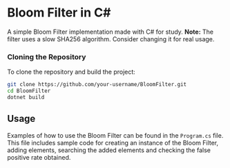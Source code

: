 # Bloom Filter in C#
A simple Bloom Filter implementation made with C# for study.
**Note:** The filter uses a slow SHA256 algorithm. Consider changing it for real usage.

### Cloning the Repository

To clone the repository and build the project:

```bash
git clone https://github.com/your-username/BloomFilter.git
cd BloomFilter
dotnet build
```
## Usage

Examples of how to use the Bloom Filter can be found in the `Program.cs` file. This file includes sample code for creating an instance of the Bloom Filter, adding elements, searching the added elements and checking the false positive rate obtained.
